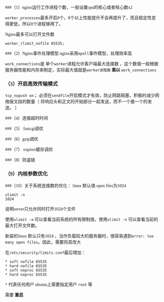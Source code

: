 <font face=微软雅黑>

###（1）nginx运行工作进程个数，一般设置cpu的核心或者核心数x2

`worker_processes`最多开启8个，8个以上性能提升不会再提升了，而且稳定性变得更低，所以8个进程够用了。

Nginx最多可以打开文件数

    worker_rlimit_nofile 65535;


###（2）Nginx事件处理模型
nginx采用`epoll`事件模型，处理效率高 

`work_connections`是 单个`worker`进程允许客户端最大连接数 ，这个数值一般根据服务器性能和内存来制定，实际最大值就是`worker进程数` **乘以** `work_connections`

### （3）开启高效传输模式

`tcp_nopush on`； 必须在`sendfile`开启模式才有效，防止网路阻塞，积极的减少网络报文段的数量（ 将响应头和正文的开始部分一起发送，而不一个接一个的发送。 ）


###（4）连接超时时间

###（5） fastcgi调优

###（6）gzip调优

###（7） expires缓存调优

###（8）防盗链

### （9）内核参数优化

###（10）关于系统连接数的优化：
linux 默认值 open files为1024

    ulimit -n
    1024

说明server只允许同时打开1024个文件

使用`ulimit -a` 可以查看当前系统的所有限制值，使用`ulimit -n` 可以查看当前的最大打开文件数。

新装的linux 默认只有1024 ，当作负载较大的服务器时，很容易遇到`error: too many open files`。因此，需要将其改大

在`/etc/security/limits.conf`最后增加：

    * soft nofile 65535
    * hard nofile 65535
    * soft noproc 65535
    * hard noproc 65535

`*` 代表任何用户 ubuntu上需要指定用户 `root` 等

需要 **重启**

</font>